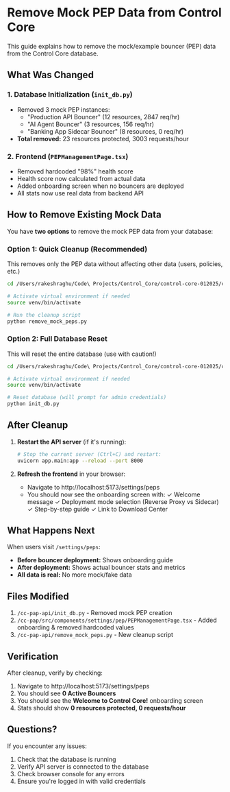 # Remove Mock PEP Data from Control Core

This guide explains how to remove the mock/example bouncer (PEP) data from the Control Core database.

## What Was Changed

### 1. **Database Initialization (`init_db.py`)**
   - Removed 3 mock PEP instances:
     - "Production API Bouncer" (12 resources, 2847 req/hr)
     - "AI Agent Bouncer" (3 resources, 156 req/hr)  
     - "Banking App Sidecar Bouncer" (8 resources, 0 req/hr)
   - **Total removed:** 23 resources protected, 3003 requests/hour

### 2. **Frontend (`PEPManagementPage.tsx`)**
   - Removed hardcoded "98%" health score
   - Health score now calculated from actual data
   - Added onboarding screen when no bouncers are deployed
   - All stats now use real data from backend API

## How to Remove Existing Mock Data

You have **two options** to remove the mock PEP data from your database:

### Option 1: Quick Cleanup (Recommended)
This removes only the PEP data without affecting other data (users, policies, etc.)

```bash
cd /Users/rakeshraghu/Code\ Projects/Control_Core/control-core-012025/cc-pap-api

# Activate virtual environment if needed
source venv/bin/activate

# Run the cleanup script
python remove_mock_peps.py
```

### Option 2: Full Database Reset
This will reset the entire database (use with caution!)

```bash
cd /Users/rakeshraghu/Code\ Projects/Control_Core/control-core-012025/cc-pap-api

# Activate virtual environment if needed
source venv/bin/activate

# Reset database (will prompt for admin credentials)
python init_db.py
```

## After Cleanup

1. **Restart the API server** (if it's running):
   ```bash
   # Stop the current server (Ctrl+C) and restart:
   uvicorn app.main:app --reload --port 8000
   ```

2. **Refresh the frontend** in your browser:
   - Navigate to http://localhost:5173/settings/peps
   - You should now see the onboarding screen with:
     ✓ Welcome message
     ✓ Deployment mode selection (Reverse Proxy vs Sidecar)
     ✓ Step-by-step guide
     ✓ Link to Download Center

## What Happens Next

When users visit `/settings/peps`:
- **Before bouncer deployment:** Shows onboarding guide
- **After deployment:** Shows actual bouncer stats and metrics
- **All data is real:** No more mock/fake data

## Files Modified

1. `/cc-pap-api/init_db.py` - Removed mock PEP creation
2. `/cc-pap/src/components/settings/pep/PEPManagementPage.tsx` - Added onboarding & removed hardcoded values
3. `/cc-pap-api/remove_mock_peps.py` - New cleanup script

## Verification

After cleanup, verify by checking:
1. Navigate to http://localhost:5173/settings/peps
2. You should see **0 Active Bouncers**
3. You should see the **Welcome to Control Core!** onboarding screen
4. Stats should show **0 resources protected, 0 requests/hour**

## Questions?

If you encounter any issues:
1. Check that the database is running
2. Verify API server is connected to the database
3. Check browser console for any errors
4. Ensure you're logged in with valid credentials

